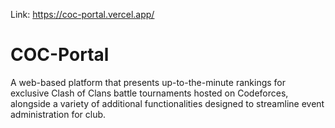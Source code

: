 Link: https://coc-portal.vercel.app/

# COC-Portal

A web-based platform that presents up-to-the-minute rankings for exclusive Clash of Clans battle tournaments hosted on Codeforces, alongside a variety of additional functionalities designed to streamline event administration for club.
